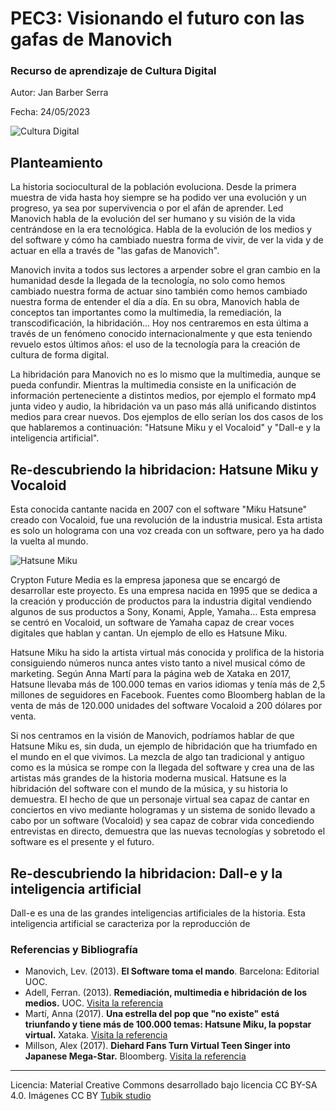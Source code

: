 # PEC3: Visionando el futuro con las gafas de Manovich 

### Recurso de aprendizaje de Cultura Digital 

Autor: Jan Barber Serra

Fecha: 24/05/2023

![Cultura Digital](https://github.com/JanBarber/PEC3_Manovich_Reloaded/assets/134527254/393b2f69-d019-4279-8c17-df2d923a0159)



## Planteamiento


La historia sociocultural de la población evoluciona. Desde la primera muestra de vida hasta hoy siempre se ha podido ver una evolución y un progreso, ya sea por supervivencia o por el afán de aprender. Led Manovich habla de la evolución del ser humano y su visión de la vida centrándose en la era tecnológica. Habla de la evolución de los medios y del software y cómo ha cambiado nuestra forma de vivir, de ver la vida y de actuar en ella a través de "las gafas de Manovich". 

Manovich invita a todos sus lectores a arpender sobre el gran cambio en la humanidad desde la llegada de la tecnología, no solo como hemos cambiado nuestra forma de actuar sino también como hemos cambiado nuestra forma de entender el día a día. En su obra, Manovich habla de conceptos tan importantes como la multimedia, la remediación, la transcodificación, la hibridación... Hoy nos centraremos en esta última a través de un fenómeno conocido internacionalmente y que esta teniendo revuelo estos últimos años: el uso de la tecnología para la creación de cultura de forma digital. 

La hibridación para Manovich no es lo mismo que la multimedia, aunque se pueda confundir. Mientras la multimedia consiste en la unificación de información perteneciente a distintos medios, por ejemplo el formato mp4 junta video y audio, la hibridación va un paso más allá unificando distintos medios para crear nuevos. Dos ejemplos de ello serían los dos casos de los que hablaremos a continuación: "Hatsune Miku y el Vocaloid" y "Dall-e y la inteligencia artificial".


## Re-descubriendo la hibridacion: Hatsune Miku y Vocaloid

Esta conocida cantante nacida en 2007 con el software "Miku Hatsune" creado con Vocaloid, fue una revolución de la industria musical. Esta artista es solo un holograma con una voz creada con un software, pero ya ha dado la vuelta al mundo.

![Hatsune Miku](https://github.com/JanBarber/PEC3_Manovich_Reloaded/assets/134527254/cc377837-df2b-4c39-b052-aea124389cc7)

Crypton Future Media es la empresa japonesa que se encargó de desarrollar este proyecto. Es una empresa nacida en 1995 que se dedica a la creación y producción de productos para la industria digital vendiendo algunos de sus productos a Sony, Konami, Apple, Yamaha... Esta empresa se centró en Vocaloid, un software de Yamaha capaz de crear voces digitales que hablan y cantan. Un ejemplo de ello es Hatsune Miku.

Hatsune Miku ha sido la artista virtual más conocida y prolífica de la historia consiguiendo números nunca antes visto tanto a nivel musical cómo de marketing. Según Anna Martí para la página web de Xataka en 2017, Hatsune llevaba más de 100.000 temas en varios idiomas y tenía más de 2,5 millones de seguidores en Facebook. Fuentes como Bloomberg hablan de la venta de más de 120.000 unidades del software Vocaloid a 200 dólares por venta. 

Si nos centramos en la visión de Manovich, podríamos hablar de que Hatsune Miku es, sin duda, un ejemplo de hibridación que ha triumfado en el mundo en el que vivimos. La mezcla de algo tan tradicional y antiguo como es la música se rompe con la llegada del software y crea una de las artistas más grandes de la historia moderna musical. Hatsune es la hibridación del software con el mundo de la música, y su historia lo demuestra. El hecho de que un personaje virtual sea capaz de cantar en conciertos en vivo mediante hologramas y un sistema de sonido llevado a cabo por un software (Vocaloid) y sea capaz de cobrar vida concediendo entrevistas en directo, demuestra que las nuevas tecnologías y sobretodo el software es el presente y el futuro.

## Re-descubriendo la hibridacion: Dall-e y la inteligencia artificial

Dall-e es una de las grandes inteligencias artificiales de la historia. Esta inteligencia artificial se caracteriza por la reproducción de 


### Referencias y Bibliografía

* Manovich, Lev. (2013). **El Software toma el mando**. Barcelona: Editorial UOC. 
* Adell, Ferran. (2013). **Remediación, multimedia e hibridación de los medios.** UOC. [Visita la referencia](http://multimedia.uoc.edu/blogs/fem/es/remediacio-multimedia-i-hibridacio-dels-mitjans/) 
* Martí, Anna (2017). **Una estrella del pop que "no existe" está triunfando y tiene más de 100.000 temas: Hatsune Miku, la popstar virtual.** Xataka. [Visita la referencia](https://www.xataka.com/musica/cuando-una-estrella-del-pop-triunfa-con-mas-de-100-000-canciones-pero-no-existe-hatsune-miku-la-popstar-virtual)
* Millson, Alex (2017). **Diehard Fans Turn Virtual Teen Singer into Japanese Mega-Star.** Bloomberg. [Visita la referencia](https://www.bloomberg.com/news/articles/2017-10-29/diehard-fans-turn-virtual-teen-singer-into-japanese-mega-star?leadSource=uverify%20wall)
----

Licencia: Material Creative Commons desarrollado bajo licencia CC BY-SA 4.0. Imágenes CC BY [Tubik studio](https://blog.tubikstudio.com/how-to-create-original-flat-illustrations-designers-tips/) 
